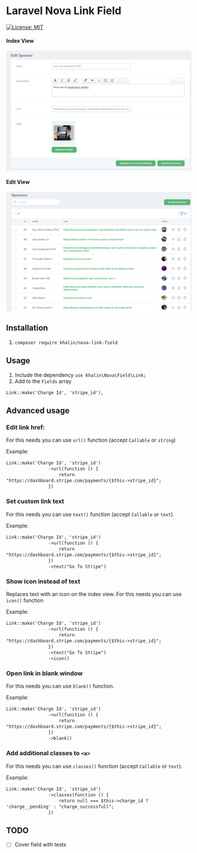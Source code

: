 # Laravel Nova Link Field
[![License: MIT](https://img.shields.io/badge/License-MIT-yellow.svg)](https://opensource.org/licenses/MIT)

#### Index View
![](github/index.png?raw=true)

#### Edit View
![](github/edit.png?raw=true)

## Installation

1. `composer require khalin/nova-link-field`

## Usage

1. Include the dependency `use Khalin\Nova\Field\Link;`
2. Add to the `Fields` array
```
Link::make('Charge Id', 'stripe_id'),
```

## Advanced usage

### Edit link href: 
For this needs you can use `url()` function (accept `Callable` or `string`)

Example:
``` 
Link::make('Charge Id', 'stripe_id')
                ->url(function () {
                    return "https://dashboard.stripe.com/payments/{$this->stripe_id}";
                })
```

### Set custom link text
For this needs you can use `text()` function (accept `Callable` or `text`)

Example: 
``` 
Link::make('Charge Id', 'stripe_id')
                ->url(function () {
                    return "https://dashboard.stripe.com/payments/{$this->stripe_id}";
                })
                ->text("Go To Stripe")
```

### Show icon instead of text
Replaces text with an icon on the index view. For this needs you can use `icon()` function

Example: 
``` 
Link::make('Charge Id', 'stripe_id')
                ->url(function () {
                    return "https://dashboard.stripe.com/payments/{$this->stripe_id}";
                })
                ->text("Go To Stripe")
                ->icon()
```

### Open link in blank window
For this needs you can use `blank()` function.

Example: 
``` 
Link::make('Charge Id', 'stripe_id')
                ->url(function () {
                    return "https://dashboard.stripe.com/payments/{$this->stripe_id}";
                })
                ->blank()
```

### Add additional classes to `<a>`
For this needs you can use `classes()` function (accept `Callable` or `text`). 

Example: 
```
Link::make('Charge Id', 'stripe_id')
                ->classes(function () {
                    return null === $this->charge_id ? 'charge__pending' : "charge_successfull";
                })
```


## TODO
- [ ] Cover field with tests

